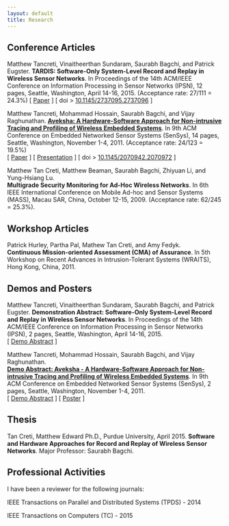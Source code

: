 ```yaml
---
layout: default
title: Research
---
```


Conference Articles
-------------------

Matthew Tancreti, Vinaitheerthan Sundaram, Saurabh Bagchi, and Patrick Eugster.
**TARDIS: Software-Only System-Level Record and Replay in Wireless Sensor Networks**.
In Proceedings of the 14th ACM/IEEE Conference on Information Processing in Sensor Networks (IPSN),
12 pages, Seattle, Washington, April 14-16, 2015.
(Acceptance rate: 27/111 = 24.3%)
\[ [Paper](documents/tardis-ipsn2015-author.pdf) \]
\[ doi > [10.1145/2737095.2737096](http://dx.doi.org/10.1145/2737095.2737096) \]

Matthew Tancreti, Mohammad Hossain, Saurabh Bagchi, and Vijay Raghunathan.
**[Aveksha: A Hardware-Software Approach for Non-intrusive Tracing and
Profiling of Wireless Embedded Systems](aveksha.html)**.
In 9th ACM Conference on Embedded Networked Sensor Systems (SenSys),
14 pages, Seattle, Washington, November 1-4, 2011.
(Acceptance rate: 24/123 = 19.5%)  
\[ [Paper](documents/aveksha-sensys2011-author.pdf) \]
\[ [Presentation](documents/presentation-aveksha-sensys2011.pdf) \]
\[ doi > [10.1145/2070942.2070972](http://dx.doi.org/10.1145/2070942.2070972) \]

Matthew Tan Creti, Matthew Beaman, Saurabh Bagchi, Zhiyuan Li, and Yung-Hsiang Lu.  
**Multigrade Security Monitoring for Ad-Hoc Wireless Networks**.
In 6th IEEE International Conference on Mobile Ad-hoc and Sensor Systems (MASS),
Macau SAR, China, October 12-15, 2009.
(Acceptance rate: 62/245 = 25.3%).

Workshop Articles
-----------------

Patrick Hurley, Partha Pal, Mathew Tan Creti, and Amy Fedyk.  
**Continuous Mission-oriented Assessment (CMA) of Assurance**.
In 5th Workshop on Recent Advances in Intrusion-Tolerant Systems (WRAITS),
Hong Kong, China, 2011.

Demos and Posters
-----------------

Matthew Tancreti, Vinaitheerthan Sundaram, Saurabh Bagchi, and Patrick Eugster.
**Demonstration Abstract: Software-Only System-Level Record and Replay in Wireless Sensor Networks**.
In Proceedings of the 14th ACM/IEEE Conference on Information Processing in Sensor Networks (IPSN),
2 pages, Seattle, Washington, April 14-16, 2015.  
\[ [Demo Abstract](documents/demo-tardis-ipsn2015.pdf) \]

Matthew Tancreti, Mohammad Hossain, Saurabh Bagchi, and Vijay Raghunathan.  
**[Demo Abstract: Aveksha - A Hardware-Software Approach for Non-intrusive
Tracing and Profiling of Wireless Embedded Systems](aveksha.html)**.
In 9th ACM Conference on Embedded Networked Sensor Systems (SenSys),
2 pages, Seattle, Washington, November 1-4, 2011.  
\[ [Demo Abstract](documents/demo-aveksha-sensys2011.pdf) \]
\[ [Poster](documents/poster-aveksha-sensys2011.pdf) \]

Thesis
------

Tan Creti, Matthew Edward Ph.D., Purdue University, April 2015. **Software and Hardware Approaches for Record and Replay of Wireless Sensor Networks**. Major Professor: Saurabh Bagchi.

Professional Activities
-----------------------

I have been a reviewer for the following journals:

IEEE Transactions on Parallel and Distributed Systems (TPDS) - 2014

IEEE Transactions on Computers (TC) - 2015

